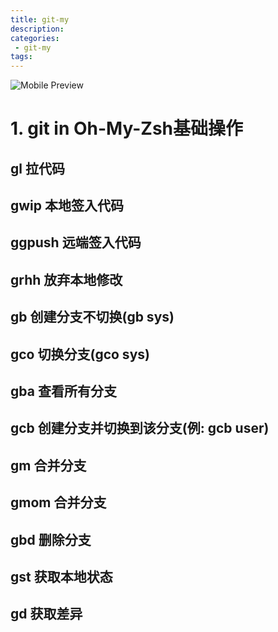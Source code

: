 ```yaml
---
title: git-my
description:
categories:
 - git-my
tags:
---
```


![Mobile Preview](https://brinkqiang.github.io/assets/images/yang/git.png)

# 1. git in Oh-My-Zsh基础操作

## gl 拉代码

## gwip 本地签入代码

## ggpush 远端签入代码

## grhh 放弃本地修改

## gb 创建分支不切换(gb sys)

## gco 切换分支(gco sys)

## gba 查看所有分支

## gcb 创建分支并切换到该分支(例: gcb user)

## gm 合并分支

## gmom 合并分支

## gbd 删除分支

## gst 获取本地状态

## gd 获取差异
